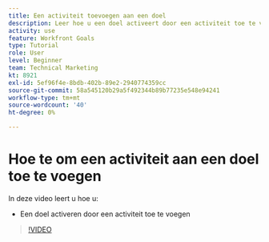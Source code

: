 ```yaml
---
title: Een activiteit toevoegen aan een doel
description: Leer hoe u een doel activeert door een activiteit toe te voegen in [!DNL Workfront Goals].
activity: use
feature: Workfront Goals
type: Tutorial
role: User
level: Beginner
team: Technical Marketing
kt: 8921
exl-id: 5ef96f4e-8bdb-402b-89e2-2940774359cc
source-git-commit: 58a545120b29a5f492344b89b77235e548e94241
workflow-type: tm+mt
source-wordcount: '40'
ht-degree: 0%

---
```


# Hoe te om een activiteit aan een doel toe te voegen

In deze video leert u hoe u:

* Een doel activeren door een activiteit toe te voegen

>[!VIDEO](https://video.tv.adobe.com/v/335193/?quality=12)

